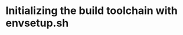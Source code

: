 Initializing the build toolchain with envsetup.sh
=================================================
